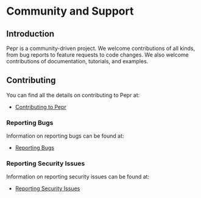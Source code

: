 # Community and Support

## Introduction

Pepr is a community-driven project. We welcome contributions of all kinds, from bug reports to feature requests to code changes. We also welcome contributions of documentation, tutorials, and examples.

## Contributing

You can find all the details on contributing to Pepr at:

* [Contributing to Pepr](/contribute/contributor-guide)

### Reporting Bugs

Information on reporting bugs can be found at:

* [Reporting Bugs](/community/support)

### Reporting Security Issues

Information on reporting security issues can be found at:

* [Reporting Security Issues](/community/security)
